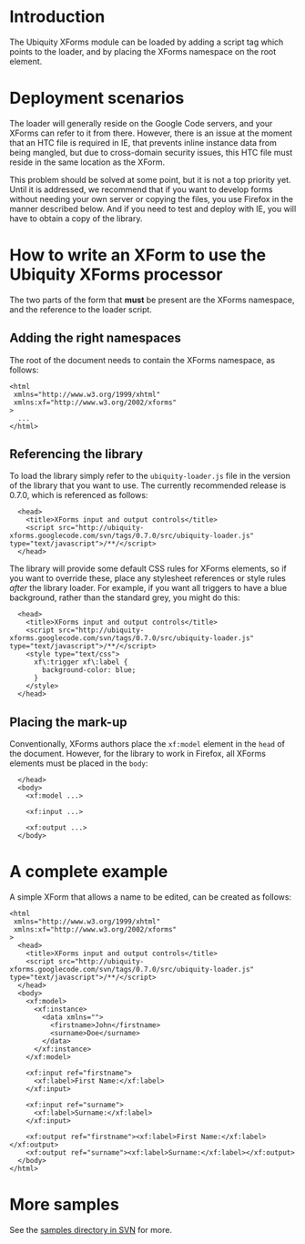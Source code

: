 # Introduction #

The Ubiquity XForms module can be loaded by adding a script tag which points to the loader, and by placing the XForms namespace on the root element.

# Deployment scenarios #

The loader will generally reside on the Google Code servers, and your XForms can refer to it from there. However, there is an issue at the moment that an HTC file is required in IE, that prevents inline instance data from being mangled, but due to cross-domain security issues, this HTC file must reside in the same location as the XForm.

This problem should be solved at some point, but it is not a top priority yet. Until it is addressed, we recommend that if you want to develop forms without needing your own server or copying the files, you use Firefox in the manner described below. And if you need to test and deploy with IE, you will have to obtain a copy of the library.

# How to write an XForm to use the Ubiquity XForms processor #

The two parts of the form that **must** be present are the XForms namespace, and the reference to the loader script.

## Adding the right namespaces ##

The root of the document needs to contain the XForms namespace, as follows:

```
<html
 xmlns="http://www.w3.org/1999/xhtml"
 xmlns:xf="http://www.w3.org/2002/xforms"
>
  ...
</html>
```

## Referencing the library ##

To load the library simply refer to the `ubiquity-loader.js` file in the version of the library that you want to use. The currently recommended release is 0.7.0, which is referenced as follows:
```
  <head>
    <title>XForms input and output controls</title>
    <script src="http://ubiquity-xforms.googlecode.com/svn/tags/0.7.0/src/ubiquity-loader.js" type="text/javascript">/**/</script>
  </head>
```

The library will provide some default CSS rules for XForms elements, so if you want to override these, place any stylesheet references or style rules _after_ the library loader. For example, if you want all triggers to have a blue background, rather than the standard grey, you might do this:
```
  <head>
    <title>XForms input and output controls</title>
    <script src="http://ubiquity-xforms.googlecode.com/svn/tags/0.7.0/src/ubiquity-loader.js" type="text/javascript">/**/</script>
    <style type="text/css">
      xf\:trigger xf\:label {
        background-color: blue;
      }
    </style>
  </head>
```

## Placing the mark-up ##

Conventionally, XForms authors place the `xf:model` element in the `head` of the document. However, for the library to work in Firefox, all XForms elements must be placed in the `body`:
```
  </head>
  <body>
    <xf:model ...>

    <xf:input ...>

    <xf:output ...>
  </body>
```

# A complete example #

A simple XForm that allows a name to be edited, can be created as follows:
```
<html
 xmlns="http://www.w3.org/1999/xhtml"
 xmlns:xf="http://www.w3.org/2002/xforms"
>
  <head>
    <title>XForms input and output controls</title>
    <script src="http://ubiquity-xforms.googlecode.com/svn/tags/0.7.0/src/ubiquity-loader.js" type="text/javascript">/**/</script>
  </head>
  <body>
    <xf:model>
      <xf:instance>
        <data xmlns="">
          <firstname>John</firstname>
          <surname>Doe</surname>
        </data>
      </xf:instance>
    </xf:model>

    <xf:input ref="firstname">
      <xf:label>First Name:</xf:label>
    </xf:input>
    
    <xf:input ref="surname">
      <xf:label>Surname:</xf:label>
    </xf:input>

    <xf:output ref="firstname"><xf:label>First Name:</xf:label></xf:output>
    <xf:output ref="surname"><xf:label>Surname:</xf:label></xf:output>
  </body>
</html>
```

# More samples #

See the [samples directory in SVN](http://code.google.com/p/ubiquity-xforms/source/browse/tags/0.7.0/samples) for more.